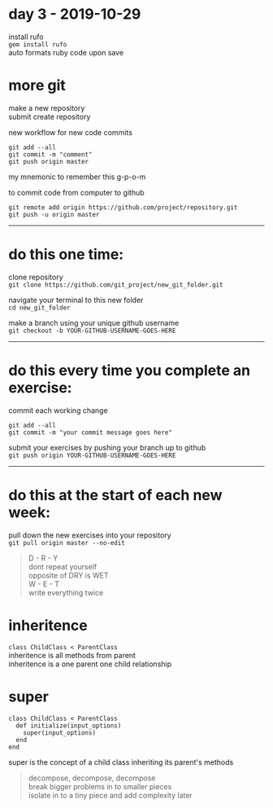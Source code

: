 # day 3 - 2019-10-29

install rufo  
`gem install rufo`  
auto formats ruby code upon save  

# more git

make a new repository  
submit create repository  

new workflow for new code commits  
```
git add --all  
git commit -m "comment"  
git push origin master  
```
my mnemonic to remember this g-p-o-m  

to commit code from computer to github  
```
git remote add origin https://github.com/project/repository.git  
git push -u origin master
```

---
# do this one time:
clone repository  
`git clone https://github.com/git_project/new_git_folder.git`  

navigate your terminal to this new folder  
`cd new_git_folder`  

make a branch using your unique github username  
`git checkout -b YOUR-GITHUB-USERNAME-GOES-HERE`  

---
# do this every time you complete an exercise:
commit each working change  
```
git add --all  
git commit -m "your commit message goes here"  
```

submit your exercises by pushing your branch up to github  
`git push origin YOUR-GITHUB-USERNAME-GOES-HERE`

---
# do this at the start of each new week:
pull down the new exercises into your repository  
`git pull origin master --no-edit`  

> D - R - Y  
> dont repeat yourself  
> opposite of DRY is WET  
> W - E - T  
> write everything twice  


# inheritence
`class ChildClass < ParentClass`  
inheritence is all methods from parent  
inheritence is a one parent one child relationship  

# super
```
class ChildClass < ParentClass  
  def initialize(input_options)  
    super(input_options)  
  end  
end  
```
super is the concept of a child class inheriting its parent's methods  

> decompose, decompose, decompose  
> break bigger problems in to smaller pieces  
> isolate in to a tiny piece and add complexity later  
